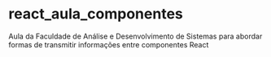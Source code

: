 # react_aula_componentes
Aula da Faculdade de Análise e Desenvolvimento de Sistemas para abordar formas de transmitir informações entre componentes React
